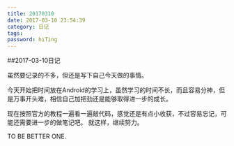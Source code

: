 ```yaml
---
title: 20170310
date: 2017-03-10 23:54:39
category: 日记
tags:
password: hiTing
---
```


##2017-03-10日记

<!-- more -->

虽然要记录的不多，但还是写下自己今天做的事情。

今天开始把时间放在Android的学习上，虽然学习的时间不长，而且容易分神，但是万事开头难，相信自己加把劲还是能够取得进一步的成长。

现在按照官方的教程一遍看一遍敲代码，感觉还是有点小收获，不过容易忘记，可能还需要进一步的做笔记吧。
就这样，继续努力。

TO BE BETTER ONE.
